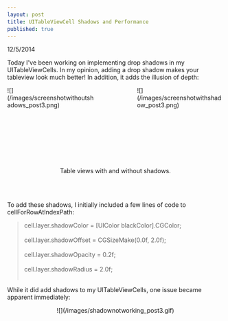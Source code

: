 ```yaml
---
layout: post
title: UITableViewCell Shadows and Performance
published: true
---
```


12/5/2014

Today I've been working on implementing drop shadows in my UITableViewCells. In my opinion, adding a drop shadow makes your tableview look much better! In addition, it adds the illusion of depth:
<div>
<div style="float:left; width:40%; height:40%" markdown="1">
![](/images/screenshotwithoutshadows_post3.png)
</div>

<div style="float:right; width:40%; height:40%" markdown="1">
![](/images/screenshotwithshadow_post3.png)
</div>

<br>
<br>
<br>
<br>
<br>
<br>
<br>
<br>
<br>
<br>
<br>




<div style="font-size:1.0em; text-align:center">
Table views with and without shadows.
</div>
</div>

<br></br>

To add these shadows, I initially included a few lines of code to cellForRowAtIndexPath:

>cell.layer.shadowColor = [UIColor blackColor].CGColor; <br></br>
>cell.layer.shadowOffset = CGSizeMake(0.0f, 2.0f); <br></br>
>cell.layer.shadowOpacity = 0.2f; <br></br>
>cell.layer.shadowRadius = 2.0f; <br></br>

While it did add shadows to my UITableViewCells, one issue became apparent immediately:

<div style="text-align:center" markdown="1">
![](/images/shadownotworking_post3.gif)
</div>













